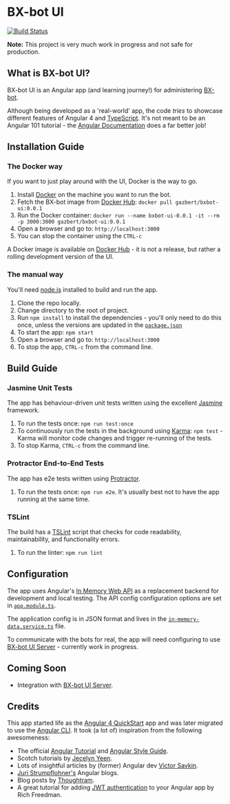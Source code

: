 # BX-bot UI

[![Build Status](https://travis-ci.org/gazbert/bxbot-ui.svg?branch=master)](https://travis-ci.org/gazbert/bxbot-ui)

**Note:** This project is very much work in progress and not safe for production.

## What is BX-bot UI?

BX-bot UI is an Angular app (and learning journey!) for administering [BX-bot](https://github.com/gazbert/bxbot).

Although being developed as a 'real-world' app, the code _tries_ to showcase different features of Angular 4 and 
[TypeScript](https://www.typescriptlang.org/). It's not meant to be an Angular 101 tutorial - the 
[Angular Documentation](https://angular.io/docs) does a far better job!

## Installation Guide

### The Docker way
If you want to just play around with the UI, Docker is the way to go.

1. Install [Docker](https://docs.docker.com/engine/installation/) on the machine you want to run the bot.
1. Fetch the BX-bot image from [Docker Hub](https://hub.docker.com/r/gazbert/bxbot-ui/): `docker pull gazbert/bxbot-ui:0.0.1`
1. Run the Docker container: `docker run --name bxbot-ui-0.0.1 -it --rm -p 3000:3000 gazbert/bxbot-ui:0.0.1`
1. Open a browser and go to: `http://localhost:3000`
1. You can stop the container using the `CTRL-c`
   
A Docker image is available on [Docker Hub](https://hub.docker.com/r/gazbert/bxbot-ui/tags/) - it is not a release, 
but rather a rolling development version of the UI.
  
### The manual way

You'll need [node.js](https://nodejs.org/en/download/) installed to build and run the app.

1. Clone the repo locally.
1. Change directory to the root of project.
1. Run `npm install` to install the dependencies - you'll only need to do this once, unless the versions are updated in 
   the [`package.json`](./package.json)
1. To start the app: `npm start`
1. Open a browser and go to: `http://localhost:3000`
1. To stop the app, `CTRL-c` from the command line.

## Build Guide

### Jasmine Unit Tests

The app has behaviour-driven unit tests written using the excellent [Jasmine](https://jasmine.github.io/) framework. 

1. To run the tests once: `npm run test:once`
1. To continuously run the tests in the background using [Karma](https://karma-runner.github.io/1.0/index.html):
   `npm test` - Karma will monitor code changes and trigger re-running of the tests.
1. To stop Karma, `CTRL-c` from the command line.

### Protractor End-to-End Tests

The app has e2e tests written using [Protractor](http://www.protractortest.org).

1. To run the tests once: `npm run e2e`. It's usually best not to have the app running at the same time.

### TSLint 

The build has a [TSLint](https://palantir.github.io/tslint/) script that checks for code readability, maintainability, and
functionality errors.

1. To run the linter: `npm run lint`

## Configuration

The app uses Angular's [In Memory Web API](https://github.com/angular/in-memory-web-api) as a replacement
backend for development and local testing. The API config configuration options are set in [`app.module.ts`](/src/app/app.module.ts).

The application config is in JSON format and lives in the [`in-memory-data.service.ts`](/src/app/model/in-memory-data.service.ts) file.

To communicate with the bots for real, the app will need configuring to use 
[BX-bot UI Server](https://github.com/gazbert/bxbot-ui-server) - currently work in progress.

## Coming Soon
* Integration with [BX-bot UI Server](https://github.com/gazbert/bxbot-ui-server).

## Credits
This app started life as the [Angular 4 QuickStart](https://github.com/angular/quickstart) app and was later migrated to use 
the [Angular CLI](https://github.com/angular/angular-cli/wiki/stories-moving-into-the-cli). 
It took (a lot of) inspiration from the following awesomeness:

* The official [Angular Tutorial](https://angular.io/tutorial) and [Angular Style Guide](https://angular.io/docs/ts/latest/guide/style-guide.html).
* Scotch tutorials by [Jecelyn Yeen](https://pub.scotch.io/@jecelyn).
* Lots of insightful articles by (former) Angular dev [Victor Savkin](https://vsavkin.com/).
* [Juri Strumpflohner's](https://juristr.com/blog/collections/angular/) Angular blogs.
* Blog posts by [Thoughtram](http://blog.thoughtram.io/angular/2016/09/15/angular-2-final-is-out.html).
* A great tutorial for adding [JWT authentication](http://chariotsolutions.com/blog/post/angular-2-spring-boot-jwt-cors_part2/)
  to your Angular app by Rich Freedman.
